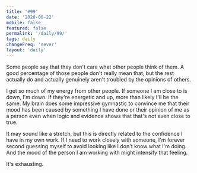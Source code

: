 ```yaml
---
title: '#99'
date: '2020-06-22'
mobile: false
featured: false
permalink: '/daily/99/'
tags: daily
changeFreq: 'never'
layout: 'daily'
---
```


Some people say that they don't care what other people think of them. A good percentage of those people don't really mean that, but the rest actually do and actually genuinely aren't troubled by the opinions of others.

I get so much of my energy from other people. If someone I am close to is down, I'm down. If they're energetic and up, more than likely I'll be the same. My brain does some impressive gymnastic to convince me that their mood has been caused by something I have done or their opinion of me as a person even when logic and evidence shows that that's not even close to true.

It may sound like a stretch, but this is directly related to the confidence I have in my own work. If I need to work closely with someone, I'm forever second guessing myself to avoid looking like I don't know what I'm doing. And the mood of the person I am working with might intensify that feeling.

It's exhausting.
